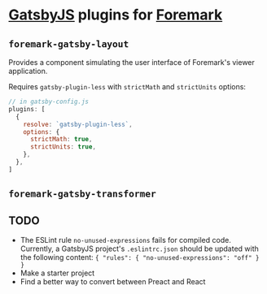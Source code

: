 # [GatsbyJS] plugins for [Foremark]

[GatsbyJS]: https://www.gatsbyjs.org
[Foremark]: https://foremark.github.io

## `foremark-gatsby-layout`

Provides a component simulating the user interface of Foremark's viewer application.

Requires `gatsby-plugin-less` with `strictMath` and `strictUnits` options:

```javascript
// in gatsby-config.js
plugins: [
  {
    resolve: `gatsby-plugin-less`,
    options: {
      strictMath: true,
      strictUnits: true,
    },
  },
]
```

## `foremark-gatsby-transformer`

## TODO

- The ESLint rule `no-unused-expressions` fails for compiled code. Currently, a GatsbyJS project's `.eslintrc.json` should be updated with the following content: `{ "rules": { "no-unused-expressions": "off" } }`
- Make a starter project
- Find a better way to convert between Preact and React
